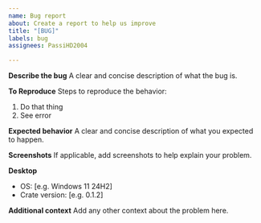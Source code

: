 ```yaml
---
name: Bug report
about: Create a report to help us improve
title: "[BUG]"
labels: bug
assignees: PassiHD2004

---
```


**Describe the bug**
A clear and concise description of what the bug is.

**To Reproduce**
Steps to reproduce the behavior:
1. Do that thing
2. See error

**Expected behavior**
A clear and concise description of what you expected to happen.

**Screenshots**
If applicable, add screenshots to help explain your problem.

**Desktop**
 - OS: [e.g. Windows 11 24H2]
 - Crate version: [e.g. 0.1.2]

**Additional context**
Add any other context about the problem here.
